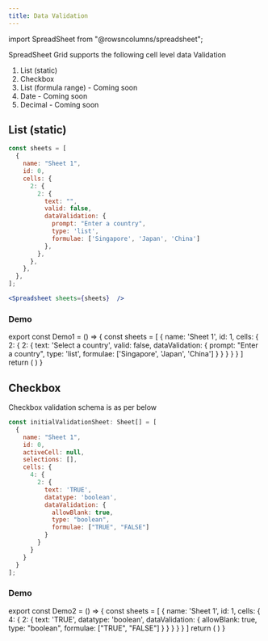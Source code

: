 ```yaml
---
title: Data Validation
---
```

import SpreadSheet from "@rowsncolumns/spreadsheet";

SpreadSheet Grid supports the following cell level data Validation

1. List (static)
1. Checkbox
1. List (formula range) - Coming soon
1. Date - Coming soon
1. Decimal - Coming soon

## List (static)

```jsx
const sheets = [
  {
    name: "Sheet 1",
    id: 0,
    cells: {
      2: {
        2: {
          text: "",
          valid: false,
          dataValidation: {
            prompt: "Enter a country",
            type: 'list',
            formulae: ['Singapore', 'Japan', 'China']
          },
        },
      },
    },
  },
];

<Spreadsheet sheets={sheets}  />
```

### Demo 

export const Demo1 = ()  => {
  const sheets = [
    {
      name: 'Sheet 1',
      id: 1,
      cells: {
        2: {
        2: {
            text: 'Select a country',
            valid: false,
            dataValidation: {
              prompt: "Enter a country",
              type: 'list',
              formulae: ['Singapore', 'Japan', 'China']
            }
          }
        }
      }
    }
  ]
  return (
    <SpreadSheet
      sheets={sheets}
    />
  )
}

<Demo1 />

## Checkbox

Checkbox validation schema is as per below

```jsx
const initialValidationSheet: Sheet[] = [
  {
    name: "Sheet 1",
    id: 0,
    activeCell: null,
    selections: [],
    cells: {
      4: {
        2: {
          text: 'TRUE',
          datatype: 'boolean',
          dataValidation: {
            allowBlank: true,
            type: "boolean",
            formulae: ["TRUE", "FALSE"]
          }
        }
      }
    }
  }
];
```

### Demo

export const Demo2 = ()  => {
  const sheets = [
    {
      name: 'Sheet 1',
      id: 1,
      cells: {
        4: {
          2: {
            text: 'TRUE',
            datatype: 'boolean',
            dataValidation: {
              allowBlank: true,
              type: "boolean",
              formulae: ["TRUE", "FALSE"]
            }
          }
        }
      }
    }
  ]
  return (
    <SpreadSheet
      sheets={sheets}
    />
  )
}

<Demo2 />